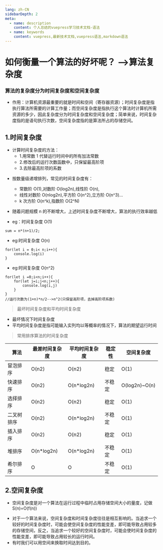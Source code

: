 ```yaml
---
lang: zh-CN
sidebarDepth: 2
meta:
  - name: description
    content: 个人总结的vuepress学习技术文档-语法
  - name: keywords
    content: vuepress,最新技术文档,vuepress语法,markdown语法
---
```


# 如何衡量一个算法的好坏呢？ -->算法复杂度

### 算法的复杂度分为时间复杂度和空间复杂度

- 作用：计算机资源最重要的就是时间和空间（寄存器资源）；时间复杂度是指执行算法所需要的计算工作量；而空间复杂度是指执行这个算法时计算机所需资源的多少，因此复杂度分为时间复杂度和空间复杂度；简单来说，时间复杂度指的是语句执行次数，空间复杂度指的是算法所占的存储空间。

## 1.时间复杂度

- 计算时间复杂度的方法：
  - 1.用常数 1 代替运行时间中的所有加法常数
  - 2.修改后的运行次数函数中，只保留最高阶项
  * 3.去除最高阶项的系数

* 按数量级递增排列，常见的时间复杂度有：

  - 常数阶 O(1),对数阶 O(log2n),线性阶 O(n),

  * 线性对数阶 O(nlog2n),平方阶 O(n^2),立方阶 O(n^3)...
  * k 次方阶 O(n^k),指数阶 O(2^N)

* 随着问题规模 n 的不断增大，上述时间复杂度不断增大，算法的执行效率越低
* eg：时间复杂度 O(1)

```
sum = n*(n+1)/2;
```

- eg:时间复杂度 O(n)

```
for(let i = 0;i< n;i++){
    console.log(i)
}
```

- eg:时间复杂度 O(n^2)

```
for(let i =0;i<n;i++){
    for(let j=i;j<n;j++){
        console.log(i,j)
    }
}
//运行次数为(1+n)*n/2-->n^2(只保留高阶项，去掉高阶项系数)
```

> 最坏时间复杂度和平均时间复杂度

- 最坏情况下时间复杂度
- 平均时间复杂度是指可能输入实列均以等概率的情况下，算法的期望运行时间

> 常用排序算法的时间复杂度

| 算法       | 最差时间复杂度 | 平均时间复杂度 | 稳定性 | 空间复杂度    |
| ---------- | -------------- | -------------- | ------ | ------------- |
| 冒泡排序   | O(n2)          | O(n2)          | 稳定   | O(1)          |
| 快速排序   | O(n2)          | O(n\*log2n)    | 不稳定 | O(log2n)~O(n) |
| 选择排序   | O(n2)          | O(n2)          | 稳定   | O(1)          |
| 二叉树排序 | O(n2)          | O(n\*log2n)    | 不稳定 | O(1)          |
| 插入排序   | O(n2)          | O(n2)          | 稳定   | O(1)          |
| 堆排序     | O(n\*log2n)    | O(n\*log2n)    | 不稳定 | O(1)          |
| 希尔排序   | O              | O              | 不稳定 | O(1)          |

## 2.空间复杂度

- 空间复杂度是对一个算法在运行过程中临时占用存储空间大小的量度，记做 S(n)=O(f(n))

* 对于一个算法来说，空间复杂度和时间复杂度往往是相互影响的。当追求一个较好的时间复杂度时，可能会使空间复杂度的性能变差，即可能导致占用较多的存储空间，反之，当追求一个较好的空间复杂度时，可能会使时间复杂度的性能变差，即可能导致占用较长的运行时间。
* 有时我们可以用空间来换取时间达到目的。
